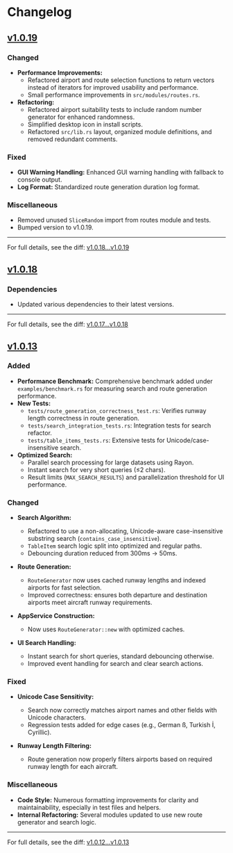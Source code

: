 # Changelog

## [v1.0.19](https://github.com/daanbouwman19/flight-planner/compare/v1.0.18...v1.0.19)

### Changed
- **Performance Improvements:**
    - Refactored airport and route selection functions to return vectors instead of iterators for improved usability and performance.
    - Small performance improvements in `src/modules/routes.rs`.
- **Refactoring:**
    - Refactored airport suitability tests to include random number generator for enhanced randomness.
    - Simplified desktop icon in install scripts.
    - Refactored `src/lib.rs` layout, organized module definitions, and removed redundant comments.

### Fixed
- **GUI Warning Handling:** Enhanced GUI warning handling with fallback to console output.
- **Log Format:** Standardized route generation duration log format.

### Miscellaneous
- Removed unused `SliceRandom` import from routes module and tests.
- Bumped version to v1.0.19.

---

For full details, see the diff: [v1.0.18...v1.0.19](https://github.com/daanbouwman19/flight-planner/compare/v1.0.18...v1.0.19)

## [v1.0.18](https://github.com/daanbouwman19/flight-planner/compare/v1.0.17...v1.0.18)

### Dependencies
- Updated various dependencies to their latest versions.

---

For full details, see the diff: [v1.0.17...v1.0.18](https://github.com/daanbouwman19/flight-planner/compare/v1.0.17...v1.0.18)

## [v1.0.13](https://github.com/daanbouwman19/flight-planner/compare/v1.0.12...v1.0.13)

### Added
- **Performance Benchmark:** Comprehensive benchmark added under `examples/benchmark.rs` for measuring search and route generation performance.
- **New Tests:**
  - `tests/route_generation_correctness_test.rs`: Verifies runway length correctness in route generation.
  - `tests/search_integration_tests.rs`: Integration tests for search refactor.
  - `tests/table_items_tests.rs`: Extensive tests for Unicode/case-insensitive search.
- **Optimized Search:**
  - Parallel search processing for large datasets using Rayon.
  - Instant search for very short queries (≤2 chars).
  - Result limits (`MAX_SEARCH_RESULTS`) and parallelization threshold for UI performance.

### Changed
- **Search Algorithm:**
  - Refactored to use a non-allocating, Unicode-aware case-insensitive substring search (`contains_case_insensitive`).
  - `TableItem` search logic split into optimized and regular paths.
  - Debouncing duration reduced from 300ms → 50ms.

- **Route Generation:**
  - `RouteGenerator` now uses cached runway lengths and indexed airports for fast selection.
  - Improved correctness: ensures both departure and destination airports meet aircraft runway requirements.

- **AppService Construction:**
  - Now uses `RouteGenerator::new` with optimized caches.

- **UI Search Handling:**
  - Instant search for short queries, standard debouncing otherwise.
  - Improved event handling for search and clear search actions.

### Fixed
- **Unicode Case Sensitivity:**
  - Search now correctly matches airport names and other fields with Unicode characters.
  - Regression tests added for edge cases (e.g., German ß, Turkish İ, Cyrillic).

- **Runway Length Filtering:**
  - Route generation now properly filters airports based on required runway length for each aircraft.

### Miscellaneous
- **Code Style:** Numerous formatting improvements for clarity and maintainability, especially in test files and helpers.
- **Internal Refactoring:** Several modules updated to use new route generator and search logic.

---

For full details, see the diff: [v1.0.12...v1.0.13](https://github.com/daanbouwman19/flight-planner/compare/v1.0.12...v1.0.13)
